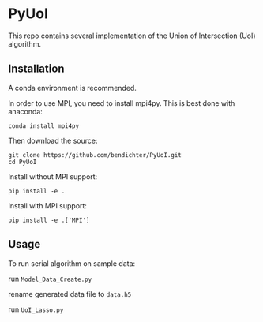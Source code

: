 # PyUoI

This repo contains several implementation of the Union of Intersection
(UoI) algorithm.

## Installation

A conda environment is recommended.

In order to use MPI, you need to install mpi4py. This is best done with
anaconda:

`conda install mpi4py`

Then download the source:

```
git clone https://github.com/bendichter/PyUoI.git
cd PyUoI
```

Install without MPI support:

`pip install -e .`

Install with MPI support:

`pip install -e .['MPI']`



## Usage

To run serial algorithm on sample data:

run `Model_Data_Create.py`

rename generated data file to `data.h5`

run `UoI_Lasso.py`

